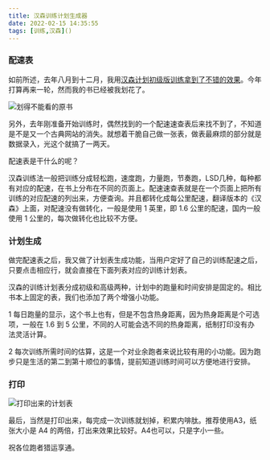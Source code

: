 ```yaml
---
title: 汉森训练计划生成器
date: 2022-02-15 14:35:55
tags: [训练,汉森]()
---
```

### 配速表

如前所述，去年八月到十二月，我用[汉森计划初级版训练拿到了不错的效果][2]。今年打算再来一轮，然而我的书已经被我划花了。

![划得不能看的原书][image-1]

另外，去年刚准备开始训练时，偶然找到的一个配速速查表后来找不到了，不知道是不是又一个古典网站的消失。就想着干脆自己做一张表，做表最麻烦的部分就是数据录入，光这个就搞了一两天。

配速表是干什么的呢？

汉森训练法一般把训练分成轻松跑，速度跑，力量跑，节奏跑，LSD几种，每种都有对应的配速，在书上分布在不同的页面上。配速速查表就是在一个页面上把所有训练的对应配速的列出来，方便查询。并且都转化成每公里配速，翻译版本的《汉森》上面，对配速没有做转化，一般是使用 1 英里，即 1.6 公里的配速，国内一般使用 1 公里的，每次做转化也比较不方便。

### 计划生成

做完配速表之后，我又做了计划表生成功能，当用户定好了自己的训练配速之后，只要点击相应行，就会直接在下面列表对应的训练计划表。

汉森的训练计划表分成初级和高级两种，计划中的跑量和时间安排是固定的。相比书本上固定的表，我们也添加了两个增强小功能。

1 每日跑量的显示，这个书上也有，但是不包含热身距离，因为热身距离是个可选项，一般在 1.6 到 5 公里，不同的人可能会选不同的热身距离，纸制打印没有办法灵活计算。

2 每次训练所需时间的估算，这是一个对业余跑者来说比较有用的小功能。因为跑步只是生活的第二到第十顺位的事情，提前知道训练时间可以方便地进行安排。

### 打印
![打印出来的计划表][image-2]

最后，当然是打印出来，每完成一次训练就划掉，积累内啡肽。推荐使用A3，纸张大小是 A4 的两倍，打出来效果比较好。A4也可以，只是字小一些。

祝各位跑者猎运享通。

[2]:	https://laihjx.com/2021/12/23/marathon2021/

[image-1]:	http://image.laihjx.com/blog/IMG_8142.jpeg
[image-2]:	http://image.laihjx.com/blog/IMG_8141.jpeg